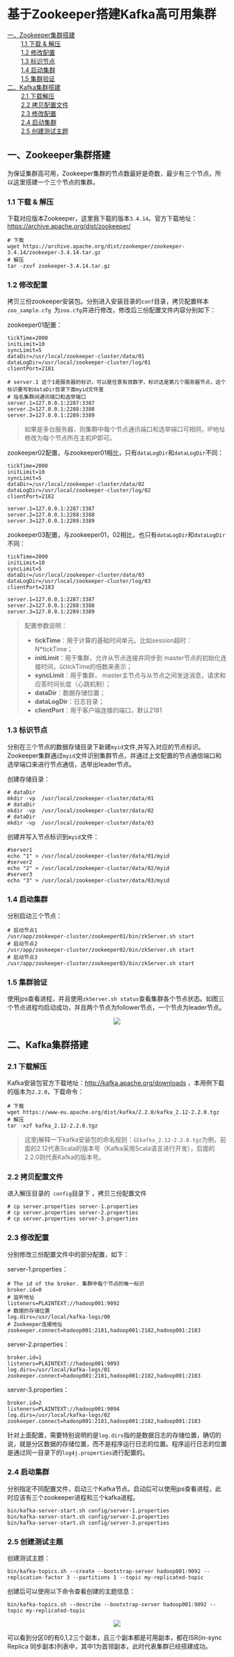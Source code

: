 # 基于Zookeeper搭建Kafka高可用集群

<nav>
<a href="#一Zookeeper集群搭建">一、Zookeeper集群搭建</a><br/>
&nbsp;&nbsp;&nbsp;&nbsp;&nbsp;&nbsp;&nbsp;&nbsp;<a href="#11-下载--解压">1.1 下载 & 解压</a><br/>
&nbsp;&nbsp;&nbsp;&nbsp;&nbsp;&nbsp;&nbsp;&nbsp;<a href="#12-修改配置">1.2 修改配置</a><br/>
&nbsp;&nbsp;&nbsp;&nbsp;&nbsp;&nbsp;&nbsp;&nbsp;<a href="#13-标识节点">1.3 标识节点</a><br/>
&nbsp;&nbsp;&nbsp;&nbsp;&nbsp;&nbsp;&nbsp;&nbsp;<a href="#14-启动集群">1.4 启动集群</a><br/>
&nbsp;&nbsp;&nbsp;&nbsp;&nbsp;&nbsp;&nbsp;&nbsp;<a href="#15-集群验证">1.5 集群验证</a><br/>
<a href="#二Kafka集群搭建">二、Kafka集群搭建</a><br/>
&nbsp;&nbsp;&nbsp;&nbsp;&nbsp;&nbsp;&nbsp;&nbsp;<a href="#21-下载解压">2.1 下载解压</a><br/>
&nbsp;&nbsp;&nbsp;&nbsp;&nbsp;&nbsp;&nbsp;&nbsp;<a href="#22-拷贝配置文件">2.2 拷贝配置文件</a><br/>
&nbsp;&nbsp;&nbsp;&nbsp;&nbsp;&nbsp;&nbsp;&nbsp;<a href="#23-修改配置">2.3 修改配置</a><br/>
&nbsp;&nbsp;&nbsp;&nbsp;&nbsp;&nbsp;&nbsp;&nbsp;<a href="#24-启动集群">2.4 启动集群</a><br/>
&nbsp;&nbsp;&nbsp;&nbsp;&nbsp;&nbsp;&nbsp;&nbsp;<a href="#25-创建测试主题">2.5 创建测试主题</a><br/>
</nav>

## 一、Zookeeper集群搭建

为保证集群高可用，Zookeeper集群的节点数最好是奇数，最少有三个节点，所以这里搭建一个三个节点的集群。

### 1.1 下载 & 解压

下载对应版本Zookeeper，这里我下载的版本`3.4.14`。官方下载地址：https://archive.apache.org/dist/zookeeper/

```shell
# 下载
wget https://archive.apache.org/dist/zookeeper/zookeeper-3.4.14/zookeeper-3.4.14.tar.gz
# 解压
tar -zxvf zookeeper-3.4.14.tar.gz
```

### 1.2 修改配置

拷贝三份zookeeper安装包。分别进入安装目录的`conf`目录，拷贝配置样本`zoo_sample.cfg `为`zoo.cfg`并进行修改，修改后三份配置文件内容分别如下：

zookeeper01配置：

```shell
tickTime=2000
initLimit=10
syncLimit=5
dataDir=/usr/local/zookeeper-cluster/data/01
dataLogDir=/usr/local/zookeeper-cluster/log/01
clientPort=2181

# server.1 这个1是服务器的标识，可以是任意有效数字，标识这是第几个服务器节点，这个标识要写到dataDir目录下面myid文件里
# 指名集群间通讯端口和选举端口
server.1=127.0.0.1:2287:3387
server.2=127.0.0.1:2288:3388
server.3=127.0.0.1:2289:3389
```

> 如果是多台服务器，则集群中每个节点通讯端口和选举端口可相同，IP地址修改为每个节点所在主机IP即可。

zookeeper02配置，与zookeeper01相比，只有`dataLogDir`和`dataLogDir`不同：

```shell
tickTime=2000
initLimit=10
syncLimit=5
dataDir=/usr/local/zookeeper-cluster/data/02
dataLogDir=/usr/local/zookeeper-cluster/log/02
clientPort=2182

server.1=127.0.0.1:2287:3387
server.2=127.0.0.1:2288:3388
server.3=127.0.0.1:2289:3389
```

zookeeper03配置，与zookeeper01，02相比，也只有`dataLogDir`和`dataLogDir`不同：

```shell
tickTime=2000
initLimit=10
syncLimit=5
dataDir=/usr/local/zookeeper-cluster/data/03
dataLogDir=/usr/local/zookeeper-cluster/log/03
clientPort=2183

server.1=127.0.0.1:2287:3387
server.2=127.0.0.1:2288:3388
server.3=127.0.0.1:2289:3389
```

> 配置参数说明：
>
> - **tickTime**：用于计算的基础时间单元。比如session超时：N*tickTime；
> - **initLimit**：用于集群，允许从节点连接并同步到 master节点的初始化连接时间，以tickTime的倍数来表示；
> - **syncLimit**：用于集群， master主节点与从节点之间发送消息，请求和应答时间长度（心跳机制）；
> - **dataDir**：数据存储位置；
> - **dataLogDir**：日志目录；
> - **clientPort**：用于客户端连接的端口，默认2181



### 1.3 标识节点

分别在三个节点的数据存储目录下新建`myid`文件,并写入对应的节点标识。Zookeeper集群通过`myid`文件识别集群节点，并通过上文配置的节点通信端口和选举端口来进行节点通信，选举出leader节点。

创建存储目录：

```shell
# dataDir
mkdir -vp  /usr/local/zookeeper-cluster/data/01
# dataDir
mkdir -vp  /usr/local/zookeeper-cluster/data/02
# dataDir
mkdir -vp  /usr/local/zookeeper-cluster/data/03
```

创建并写入节点标识到`myid`文件：

```shell
#server1
echo "1" > /usr/local/zookeeper-cluster/data/01/myid
#server2
echo "2" > /usr/local/zookeeper-cluster/data/02/myid
#server3
echo "3" > /usr/local/zookeeper-cluster/data/03/myid
```

### 1.4 启动集群

分别启动三个节点：

```shell
# 启动节点1
/usr/app/zookeeper-cluster/zookeeper01/bin/zkServer.sh start
# 启动节点2
/usr/app/zookeeper-cluster/zookeeper02/bin/zkServer.sh start
# 启动节点3
/usr/app/zookeeper-cluster/zookeeper03/bin/zkServer.sh start
```

### 1.5 集群验证

使用jps查看进程，并且使用`zkServer.sh status`查看集群各个节点状态。如图三个节点进程均启动成功，并且两个节点为follower节点，一个节点为leader节点。

<div align="center"> <img  src="https://github.com/heibaiying/BigData-Notes/blob/master/pictures/zookeeper-cluster.png"/> </div>



## 二、Kafka集群搭建

### 2.1 下载解压

Kafka安装包官方下载地址：http://kafka.apache.org/downloads ，本用例下载的版本为`2.2.0`，下载命令：

```shell
# 下载
wget https://www-eu.apache.org/dist/kafka/2.2.0/kafka_2.12-2.2.0.tgz
# 解压
tar -xzf kafka_2.12-2.2.0.tgz
```

>这里j解释一下kafka安装包的命名规则：以`kafka_2.12-2.2.0.tgz`为例，前面的2.12代表Scala的版本号（Kafka采用Scala语言进行开发），后面的2.2.0则代表Kafka的版本号。

### 2.2 拷贝配置文件

进入解压目录的` config`目录下 ，拷贝三份配置文件

```shell
# cp server.properties server-1.properties
# cp server.properties server-2.properties
# cp server.properties server-3.properties
```

### 2.3 修改配置

分别修改三份配置文件中的部分配置，如下：

server-1.properties：

```properties
# The id of the broker. 集群中每个节点的唯一标识
broker.id=0
# 监听地址
listeners=PLAINTEXT://hadoop001:9092
# 数据的存储位置
log.dirs=/usr/local/kafka-logs/00
# Zookeeper连接地址
zookeeper.connect=hadoop001:2181,hadoop001:2182,hadoop001:2183
```

server-2.properties：

```properties
broker.id=1
listeners=PLAINTEXT://hadoop001:9093
log.dirs=/usr/local/kafka-logs/01
zookeeper.connect=hadoop001:2181,hadoop001:2182,hadoop001:2183
```

server-3.properties：

```properties
broker.id=2
listeners=PLAINTEXT://hadoop001:9094
log.dirs=/usr/local/kafka-logs/02
zookeeper.connect=hadoop001:2181,hadoop001:2182,hadoop001:2183
```

针对上面配置，需要特别说明的是`log.dirs`指的是数据日志的存储位置，确切的说，就是分区数据的存储位置，而不是程序运行日志的位置。程序运行日志的位置是通过同一目录下的`log4j.properties`进行配置的。

### 2.4 启动集群

分别指定不同配置文件，启动三个Kafka节点。启动后可以使用jps查看进程，此时应该有三个zookeeper进程和三个kafka进程。

```shell
bin/kafka-server-start.sh config/server-1.properties
bin/kafka-server-start.sh config/server-2.properties
bin/kafka-server-start.sh config/server-3.properties
```

### 2.5 创建测试主题

创建测试主题：

```shell
bin/kafka-topics.sh --create --bootstrap-server hadoop001:9092 --replication-factor 3 --partitions 1 --topic my-replicated-topic
```

创建后可以使用以下命令查看创建的主题信息：

```shell
bin/kafka-topics.sh --describe --bootstrap-server hadoop001:9092 --topic my-replicated-topic
```

<div align="center"> <img src="https://github.com/heibaiying/BigData-Notes/blob/master/pictures/kafka-cluster-shell.png"/> </div>



可以看到分区0的有0,1,2三个副本，且三个副本都是可用副本，都在ISR(in-sync Replica 同步副本)列表中，其中1为首领副本，此时代表集群已经搭建成功。



